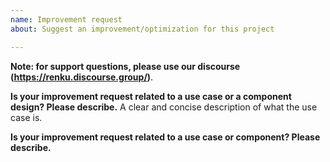 ```yaml
---
name: Improvement request
about: Suggest an improvement/optimization for this project

---
```


**Note: for support questions, please use our discourse (https://renku.discourse.group/)**.

**Is your improvement request related to a use case or a component design? Please describe.**
A clear and concise description of what the use case is.

**Is your improvement request related to a use case or component? Please describe.**
